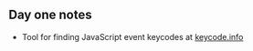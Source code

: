 ## Day one notes

- Tool for finding JavaScript event keycodes at [keycode.info](https://keycode.info)